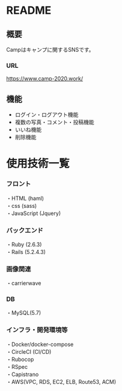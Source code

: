 # README

## 概要
Campはキャンプに関するSNSです。
### URL
https://www.camp-2020.work/

## 機能
* ログイン・ログアウト機能
* 複数の写真・コメント・投稿機能
* いいね機能
* 削除機能

# 使用技術一覧
### フロント
・HTML (haml)  
・css (sass)  
・JavaScript (Jquery)  
### バックエンド  
・Ruby (2.6.3)  
・Rails (5.2.4.3)
### 画像関連  
・carrierwave
### DB  
・MySQL(5.7)
### インフラ・開発環境等  
・Docker/docker-compose  
・CircleCI (CI/CD)  
・Rubocop  
・RSpec  
・Capistrano  
・AWS(VPC, RDS, EC2, ELB, Route53, ACM)
